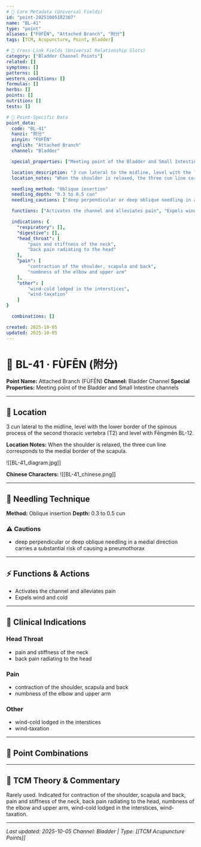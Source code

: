 ```yaml
---
# 🔹 Core Metadata (Universal Fields)
id: "point-20251005182307"
name: "BL-41"
type: "point"
aliases: ["FÙFĒN", "Attached Branch", "附分"]
tags: [TCM, Acupuncture, Point, Bladder]

# 🔹 Cross-Link Fields (Universal Relationship Slots)
category: ["Bladder Channel Points"]
related: []
symptoms: []
patterns: []
western_conditions: []
formulas: []
herbs: []
points: []
nutrition: []
tests: []

# 🔹 Point-Specific Data
point_data:
  code: "BL-41"
  hanzi: "附分"
  pinyin: "FÙFĒN"
  english: "Attached Branch"
  channel: "Bladder"

  special_properties: ["Meeting point of the Bladder and Small Intestine channels"]

  location_description: "3 cun lateral to the midline, level with the lower border of the spinous process of the second thoracic vertebra (T2) and level with Fēngmén BL-12."
  location_notes: "When the shoulder is relaxed, the three cun line corresponds to the medial border of the scapula."

  needling_method: "Oblique insertion"
  needling_depth: "0.3 to 0.5 cun"
  needling_cautions: ["deep perpendicular or deep oblique needling in a medial direction carries a substantial risk of causing a pneumothorax"]

  functions: ["Activates the channel and alleviates pain", "Expels wind and cold"]

  indications: {
    "respiratory": [],
    "digestive": [],
    "head_throat": [
        "pain and stiffness of the neck",
        "back pain radiating to the head"
    ],
    "pain": [
        "contraction of the shoulder, scapula and back",
        "numbness of the elbow and upper arm"
    ],
    "other": [
        "wind-cold lodged in the interstices",
        "wind-taxation"
    ]
}

  combinations: []

created: 2025-10-05
updated: 2025-10-05
---
```


# 📍 BL-41 · FÙFĒN (附分)

**Point Name:** Attached Branch (FÙFĒN)
**Channel:** Bladder Channel
**Special Properties:** Meeting point of the Bladder and Small Intestine channels

---

## 📍 Location

3 cun lateral to the midline, level with the lower border of the spinous process of the second thoracic vertebra (T2) and level with Fēngmén BL-12.

**Location Notes:**
When the shoulder is relaxed, the three cun line corresponds to the medial border of the scapula.

![[BL-41_diagram.jpg]]

**Chinese Characters:** ![[BL-41_chinese.png]]

---

## 🔧 Needling Technique

**Method:** Oblique insertion
**Depth:** 0.3 to 0.5 cun

### ⚠️ Cautions
- deep perpendicular or deep oblique needling in a medial direction carries a substantial risk of causing a pneumothorax

---

## ⚡ Functions & Actions
- Activates the channel and alleviates pain
- Expels wind and cold

---

## 🎯 Clinical Indications

### Head Throat
- pain and stiffness of the neck
- back pain radiating to the head

### Pain
- contraction of the shoulder, scapula and back
- numbness of the elbow and upper arm

### Other
- wind-cold lodged in the interstices
- wind-taxation

---

## 🔗 Point Combinations

---

## 🧬 TCM Theory & Commentary

Rarely used. Indicated for contraction of the shoulder, scapula and back, pain and stiffness of the neck, back pain radiating to the head, numbness of the elbow and upper arm, wind-cold lodged in the interstices, wind-taxation.

---

*Last updated: 2025-10-05*
*Channel: Bladder | Type: [[TCM Acupuncture Points]]*
